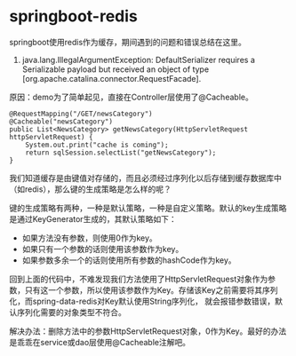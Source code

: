 # springboot-redis
springboot使用redis作为缓存，期间遇到的问题和错误总结在这里。

1. java.lang.IllegalArgumentException: DefaultSerializer requires a Serializable payload but received an object of type [org.apache.catalina.connector.RequestFacade].

原因：demo为了简单起见，直接在Controller层使用了@Cacheable。

    @RequestMapping("/GET/newsCategory")
    @Cacheable("newsCategory")
    public List<NewsCategory> getNewsCategory(HttpServletRequest httpServletRequest) {
        System.out.print("cache is coming");
        return sqlSession.selectList("getNewsCategory");
    }

我们知道缓存是由键值对存储的，而且必须经过序列化以后存储到缓存数据库中（如redis），那么键的生成策略是怎么样的呢？

键的生成策略有两种，一种是默认策略，一种是自定义策略。默认的key生成策略是通过KeyGenerator生成的，其默认策略如下：
+ 如果方法没有参数，则使用0作为key。
+ 如果只有一个参数的话则使用该参数作为key。
+ 如果参数多余一个的话则使用所有参数的hashCode作为key。

回到上面的代码中，不难发现我们方法使用了HttpServletRequest对象作为参数，只有这一个参数，所以使用该参数作为Key。存储该Key之前需要将其序列化，而spring-data-redis对Key默认使用String序列化，
就会报错参数错误，默认序列化需要的对象类型不符合。

解决办法：删除方法中的参数HttpServletRequest对象，0作为Key。最好的办法是乖乖在service或dao层使用@Cacheable注解吧。

